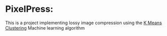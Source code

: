 # PixelPress:
This is a project implementing lossy image compression using the [K Means Clustering](https://en.wikipedia.org/wiki/K-means_clustering) Machine learning algorithm

 

